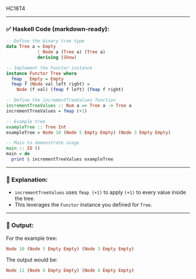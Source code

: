 HC18T4

---

### ✅ Haskell Code (markdown-ready):

```haskell
-- Define the binary tree type
data Tree a = Empty
            | Node a (Tree a) (Tree a)
            deriving (Show)

-- Implement the Functor instance
instance Functor Tree where
  fmap _ Empty = Empty
  fmap f (Node val left right) =
    Node (f val) (fmap f left) (fmap f right)

-- Define the incrementTreeValues function
incrementTreeValues :: Num a => Tree a -> Tree a
incrementTreeValues = fmap (+1)

-- Example tree
exampleTree :: Tree Int
exampleTree = Node 10 (Node 5 Empty Empty) (Node 3 Empty Empty)

-- Main to demonstrate usage
main :: IO ()
main = do
  print $ incrementTreeValues exampleTree
```

---

### 🧠 Explanation:

* `incrementTreeValues` uses `fmap (+1)` to apply `(+1)` to every value inside the tree.
* This leverages the `Functor` instance you defined for `Tree`.

---

### 🧪 Output:

For the example tree:

```haskell
Node 10 (Node 5 Empty Empty) (Node 3 Empty Empty)
```

The output would be:

```haskell
Node 11 (Node 6 Empty Empty) (Node 4 Empty Empty)
```
